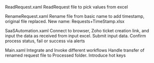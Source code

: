 ReadRequest.xaml
ReadRequest file to pick values from excel

RenameRequest.xaml
Rename file from basic name to add timestamp, original file replaced. New name: Requests+TimeStamp.xlsx

SaaSAutomation.xaml
Connect to browser, Zoho ticket creation link, and input the data as received from input excel. Submit input data. Confirm process status, fail or success via alerts

Main.xaml
Integrate and Invoke different workflows
Handle transfer of renamed request file to Processed folder.
Introduce hot keys